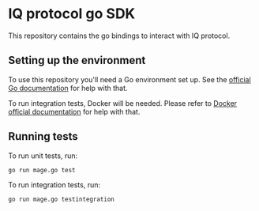 # IQ protocol go SDK 

This repository contains the go bindings to interact with IQ protocol.

## Setting up the environment

To use this repository you'll need a Go environment set up. See the [official Go documentation](https://golang.org/doc/install) for help with that.

To run integration tests, Docker will be needed. Please refer to [Docker official documentation](https://docs.docker.com/get-docker/) for help with that.


## Running tests

To run unit tests, run:

```
go run mage.go test
```

To run integration tests, run:

```
go run mage.go testintegration
```

